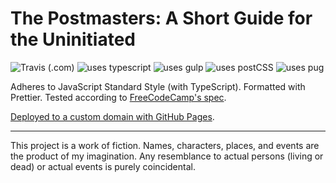 # The Postmasters: A Short Guide for the Uninitiated

![Travis (.com)](https://img.shields.io/travis/com/k4y4k/tribute-page?logo=travis&logoColor=white&style=for-the-badge)
![uses typescript](https://img.shields.io/static/v1?label=uses&message=typescript&color=blue&logo=typescript&logoColor=white&style=for-the-badge)
![uses gulp](https://img.shields.io/static/v1?label=uses&message=gulp&color=blue&logo=gulp&logoColor=white&style=for-the-badge)
![uses postCSS](https://img.shields.io/static/v1?label=uses&message=postCSS&color=blue&logo=postCSS&logoColor=white&style=for-the-badge)
![uses pug](https://img.shields.io/static/v1?label=uses&message=pug&color=blue&logo=pug&logoColor=white&style=for-the-badge)

Adheres to JavaScript Standard Style (with TypeScript).
Formatted with Prettier.
Tested according to [FreeCodeCamp's spec](https://www.freecodecamp.org/learn/responsive-web-design/responsive-web-design-projects/build-a-tribute-page).

[Deployed to a custom domain with GitHub Pages](https://tribute-page.kayak.rocks).

---

This project is a work of fiction. Names, characters, places, and events are the product of my imagination. Any resemblance to actual persons (living or dead) or actual events is purely coincidental.
